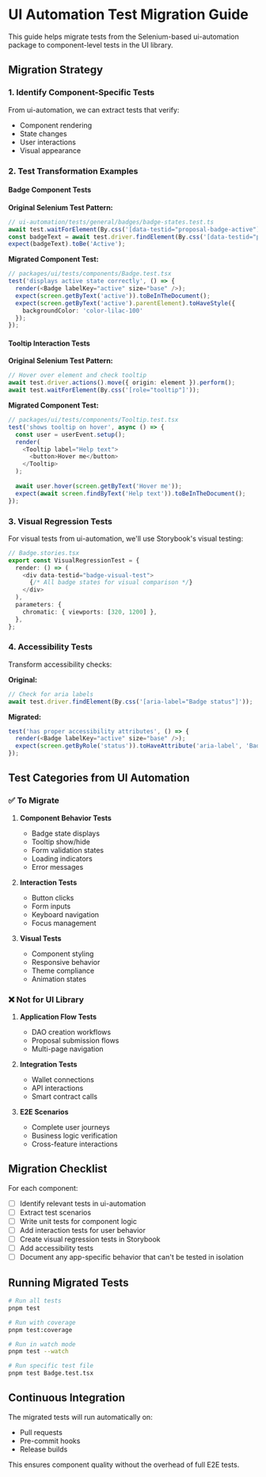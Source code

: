 # UI Automation Test Migration Guide

This guide helps migrate tests from the Selenium-based ui-automation package to component-level tests in the UI library.

## Migration Strategy

### 1. Identify Component-Specific Tests

From ui-automation, we can extract tests that verify:
- Component rendering
- State changes
- User interactions
- Visual appearance

### 2. Test Transformation Examples

#### Badge Component Tests

**Original Selenium Test Pattern:**
```typescript
// ui-automation/tests/general/badges/badge-states.test.ts
await test.waitForElement(By.css('[data-testid="proposal-badge-active"]'));
const badgeText = await test.driver.findElement(By.css('[data-testid="proposal-badge-active"]')).getText();
expect(badgeText).toBe('Active');
```

**Migrated Component Test:**
```typescript
// packages/ui/tests/components/Badge.test.tsx
test('displays active state correctly', () => {
  render(<Badge labelKey="active" size="base" />);
  expect(screen.getByText('active')).toBeInTheDocument();
  expect(screen.getByText('active').parentElement).toHaveStyle({
    backgroundColor: 'color-lilac-100'
  });
});
```

#### Tooltip Interaction Tests

**Original Selenium Test Pattern:**
```typescript
// Hover over element and check tooltip
await test.driver.actions().move({ origin: element }).perform();
await test.waitForElement(By.css('[role="tooltip"]'));
```

**Migrated Component Test:**
```typescript
// packages/ui/tests/components/Tooltip.test.tsx  
test('shows tooltip on hover', async () => {
  const user = userEvent.setup();
  render(
    <Tooltip label="Help text">
      <button>Hover me</button>
    </Tooltip>
  );
  
  await user.hover(screen.getByText('Hover me'));
  expect(await screen.findByText('Help text')).toBeInTheDocument();
});
```

### 3. Visual Regression Tests

For visual tests from ui-automation, we'll use Storybook's visual testing:

```typescript
// Badge.stories.tsx
export const VisualRegressionTest = {
  render: () => (
    <div data-testid="badge-visual-test">
      {/* All badge states for visual comparison */}
    </div>
  ),
  parameters: {
    chromatic: { viewports: [320, 1200] },
  },
};
```

### 4. Accessibility Tests

Transform accessibility checks:

**Original:**
```typescript
// Check for aria labels
await test.driver.findElement(By.css('[aria-label="Badge status"]'));
```

**Migrated:**
```typescript
test('has proper accessibility attributes', () => {
  render(<Badge labelKey="active" size="base" />);
  expect(screen.getByRole('status')).toHaveAttribute('aria-label', 'Badge status: active');
});
```

## Test Categories from UI Automation

### ✅ To Migrate

1. **Component Behavior Tests**
   - Badge state displays
   - Tooltip show/hide
   - Form validation states
   - Loading indicators
   - Error messages

2. **Interaction Tests**
   - Button clicks
   - Form inputs
   - Keyboard navigation
   - Focus management

3. **Visual Tests**
   - Component styling
   - Responsive behavior
   - Theme compliance
   - Animation states

### ❌ Not for UI Library

1. **Application Flow Tests**
   - DAO creation workflows
   - Proposal submission flows
   - Multi-page navigation

2. **Integration Tests**
   - Wallet connections
   - API interactions
   - Smart contract calls

3. **E2E Scenarios**
   - Complete user journeys
   - Business logic verification
   - Cross-feature interactions

## Migration Checklist

For each component:

- [ ] Identify relevant tests in ui-automation
- [ ] Extract test scenarios
- [ ] Write unit tests for component logic
- [ ] Add interaction tests for user behavior
- [ ] Create visual regression tests in Storybook
- [ ] Add accessibility tests
- [ ] Document any app-specific behavior that can't be tested in isolation

## Running Migrated Tests

```bash
# Run all tests
pnpm test

# Run with coverage
pnpm test:coverage

# Run in watch mode
pnpm test --watch

# Run specific test file
pnpm test Badge.test.tsx
```

## Continuous Integration

The migrated tests will run automatically on:
- Pull requests
- Pre-commit hooks
- Release builds

This ensures component quality without the overhead of full E2E tests.